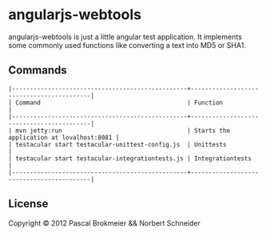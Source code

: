 angularjs-webtools
=====================

angularjs-webtools is just a little angular test application.
It implements some commonly used functions like converting a text into MD5 or SHA1.

Commands
---------------------

```
|-------------------------------------------------+------------------------------------------|
| Command                                         | Function                                 |
|-------------------------------------------------+------------------------------------------|
| mvn jetty:run                                   | Starts the application at lovalhost:8081 |
| testacular start testacular-unittest-config.js  | Unittests                                |
| testacular start testacular-integrationtests.js | Integrationtests                         |
|-------------------------------------------------+------------------------------------------|
```

License
---------------------
Copyright © 2012 Pascal Brokmeier && Norbert Schneider
